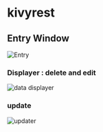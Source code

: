 # kivyrest
## Entry Window
![Entry](https://user-images.githubusercontent.com/8917954/125510108-fa86e907-c050-4ae7-bd0e-82a5ccae886f.png)
### Displayer : delete and edit
![data displayer](https://user-images.githubusercontent.com/8917954/125511483-193ddd5d-8f64-4153-9281-1c6235fceb1a.png)
### update
![updater](https://user-images.githubusercontent.com/8917954/125511766-945e6231-0e84-449c-b63a-9f99afa90168.png)

